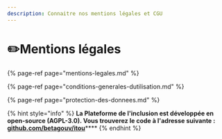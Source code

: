 ```yaml
---
description: Connaitre nos mentions légales et CGU
---
```


# ✏️Mentions légales

{% page-ref page="mentions-legales.md" %}

{% page-ref page="conditions-generales-dutilisation.md" %}

{% page-ref page="protection-des-donnees.md" %}



{% hint style="info" %}
**La Plateforme de l'inclusion est développée en open-source \(AGPL-3.0\). Vous trouverez le code à l'adresse suivante :**[ **github.com/betagouv/itou**](https://github.com/betagouv/itou/)\*\*\*\*
{% endhint %}

